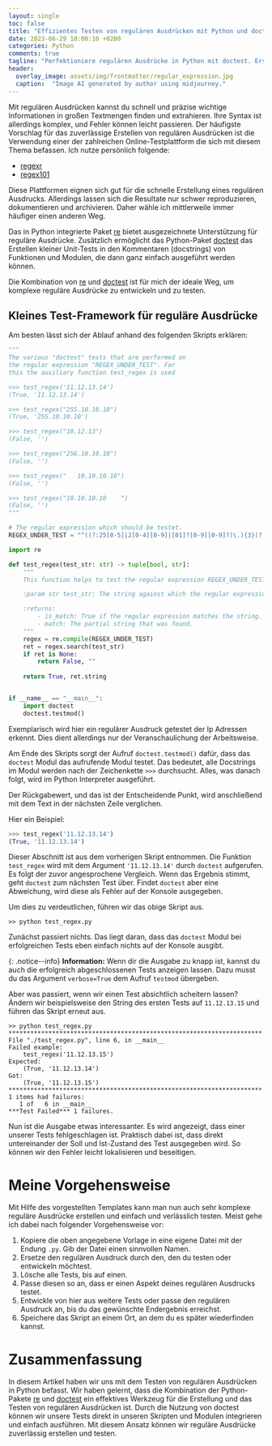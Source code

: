 ```yaml
---
layout: single
toc: false
title: "Effizientes Testen von regulären Ausdrücken mit Python und doctest"
date: 2023-06-29 10:00:10 +0200
categories: Python
comments: true
tagline: "Perfektioniere regulären Ausdrücke in Python mit doctest. Erstelle, teste und dokumentiere sie effizient und reproduzierbar."
header:
  overlay_image: assets/img/frontmatter/regular_expression.jpg
  caption:  "Image AI generated by author using midjourney."
---
```


Mit regulären Ausdrücken kannst du schnell und präzise wichtige Informationen in großen Textmengen finden und extrahieren. Ihre Syntax ist allerdings komplex, und Fehler können leicht passieren. Der häufigste Vorschlag für das zuverlässige Erstellen von regulären Ausdrücken ist die Verwendung einer der zahlreichen Online-Testplattform die sich mit diesem Thema befassen. Ich nutze persönlich folgende:

* [regexr](https://regexr.com/)
* [regex101](https://regex101.com/)

Diese Plattformen eignen sich gut für die schnelle Erstellung eines regulären Ausdrucks. Allerdings lassen sich die Resultate nur schwer reproduzieren, dokumentieren und archivieren. Daher wähle ich mittlerweile immer häufiger einen anderen Weg.

Das in Python integrierte Paket [re](https://docs.python.org/3/library/re.html) bietet ausgezeichnete Unterstützung für reguläre Ausdrücke. Zusätzlich ermöglicht das Python-Paket [doctest](https://docs.python.org/3/library/doctest.html) das Erstellen kleiner Unit-Tests in den Kommentaren (docstrings) von Funktionen und Modulen, die dann ganz einfach ausgeführt werden können.

Die Kombination von [re](https://docs.python.org/3/library/re.html) und [doctest](https://docs.python.org/3/library/doctest.html) ist für mich der ideale Weg, um komplexe reguläre Ausdrücke zu entwickeln und zu testen. 

## Kleines Test-Framework für reguläre Ausdrücke

Am besten lässt sich der Ablauf anhand des folgenden Skripts erklären:

```python
""" 
The various "doctest" tests that are performed on 
the regular expression "REGEX_UNDER_TEST". For 
this the auxiliary function test_regex is used

>>> test_regex('11.12.13.14')
(True, '11.12.13.14')

>>> test_regex("255.10.10.10")
(True, '255.10.10.10')

>>> test_regex("10.12.13")
(False, '')

>>> test_regex("256.10.10.10")
(False, '')

>>> test_regex("   10.10.10.10")
(False, '')

>>> test_regex("10.10.10.10    ")
(False, '')
"""

# The regular expression which should be testet.
REGEX_UNDER_TEST = "^((?:25[0-5]|2[0-4][0-9]|[01]?[0-9][0-9]?)\.){3}(?:25[0-5]|2[0-4][0-9]|[01]?[0-9][0-9]?)$"

import re

def test_regex(test_str: str) -> tuple[bool, str]:
    """
    This function helps to test the regular expression REGEX_UNDER_TEST.

    :param str test_str: The string against which the regular expression REGEX_UNDER_TEST is applied.

    :returns:
        - is_match: True if the regular expression matches the string.
        - match: The partial string that was found.
    """
    regex = re.compile(REGEX_UNDER_TEST)
    ret = regex.search(test_str)
    if ret is None:
        return False, ""
    
    return True, ret.string


if __name__ == "__main__":
    import doctest
    doctest.testmod()
```

Exemplarisch wird hier ein regulärer Ausdruck getestet der Ip Adressen erkennt. Dies dient allerdings nur der Veranschaulichung der Arbeitsweise.

Am Ende des Skripts sorgt der Aufruf `doctest.testmod()` dafür, dass das ``doctest`` Modul das aufrufende Modul testet. Das bedeutet, alle Docstrings im Modul werden nach der Zeichenkette ``>>>`` durchsucht. Alles, was danach folgt, wird im Python Interpreter ausgeführt. 

Der Rückgabewert, und das ist der Entscheidende Punkt, wird anschließend mit dem Text in der nächsten Zeile verglichen. 

Hier ein Beispiel:

```python
>>> test_regex('11.12.13.14')
(True, '11.12.13.14')
```
Dieser Abschnitt ist aus dem vorherigen Skript entnommen. Die Funktion `test_regex` wird mit dem Argument `'11.12.13.14'` durch ``doctest`` aufgerufen. Es folgt der zuvor angesprochene Vergleich. Wenn das Ergebnis stimmt, geht `doctest` zum nächsten Test über. Findet ``doctest`` aber eine Abweichung, wird diese als Fehler auf der Konsole ausgegeben.

Um dies zu verdeutlichen, führen wir das obige Skript aus.
```
>> python test_regex.py
```

Zunächst passiert nichts. Das liegt daran, dass das `doctest` Modul bei erfolgreichen Tests eben einfach nichts auf der Konsole ausgibt.

{: .notice--info} 
**Information:** Wenn dir die Ausgabe zu knapp ist, kannst du auch die erfolgreich abgeschlossenen Tests anzeigen lassen. Dazu musst du das Argument `verbose=True` dem Aufruf `testmod` übergeben.

Aber was passiert, wenn wir einen Test absichtlich scheitern lassen? Ändern wir beispielsweise den String des ersten Tests auf `11.12.13.15` und führen das Skript erneut aus. 

```
>> python test_regex.py
**********************************************************************
File "./test_regex.py", line 6, in __main__
Failed example:
    test_regex('11.12.13.15')
Expected:
    (True, '11.12.13.14')
Got:
    (True, '11.12.13.15')
**********************************************************************
1 items had failures:
   1 of   6 in __main__
***Test Failed*** 1 failures.
```

Nun ist die Ausgabe etwas interessanter. Es wird angezeigt, dass einer unserer Tests fehlgeschlagen ist. Praktisch dabei ist, dass direkt untereinander der Soll und Ist-Zustand des Test ausgegeben wird. So können wir den Fehler leicht lokalisieren und beseitigen.

# Meine Vorgehensweise

Mit Hilfe des vorgestellten Templates kann man nun auch sehr komplexe reguläre Ausdrücke erstellen und einfach und verlässlich testen. Meist gehe ich dabei nach folgender Vorgehensweise vor:

1. Kopiere die oben angegebene Vorlage in eine eigene Datei mit der Endung `.py`. Gib der Datei einen sinnvollen Namen.
2. Ersetze den regulären Ausdruck durch den, den du testen oder entwickeln möchtest.
3. Lösche alle Tests, bis auf einen.
4. Passe diesen so an, dass er einen Aspekt deines regulären Ausdrucks testet.
5. Entwickle von hier aus weitere Tests oder passe den regulären Ausdruck an, bis du das gewünschte Endergebnis erreichst.
6. Speichere das Skript an einem Ort, an dem du es später wiederfinden kannst.



# Zusammenfassung

In diesem Artikel haben wir uns mit dem Testen von regulären Ausdrücken in Python befasst. Wir haben gelernt, dass die Kombination der Python-Pakete [re](https://docs.python.org/3/library/re.html) und [doctest](https://docs.python.org/3/library/doctest.html) ein effektives Werkzeug für die Erstellung und das Testen von regulären Ausdrücken ist. Durch die Nutzung von doctest können wir unsere Tests direkt in unseren Skripten und Modulen integrieren und einfach ausführen. Mit diesem Ansatz können wir reguläre Ausdrücke zuverlässig erstellen und testen.